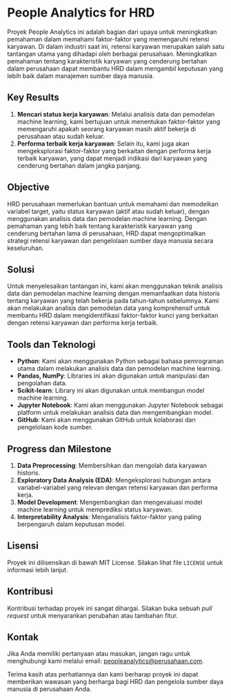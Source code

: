 # People Analytics for HRD

Proyek People Analytics ini adalah bagian dari upaya untuk meningkatkan pemahaman dalam memahami faktor-faktor yang memengaruhi retensi karyawan. Di dalam industri saat ini, retensi karyawan merupakan salah satu tantangan utama yang dihadapi oleh berbagai perusahaan. Meningkatkan pemahaman tentang karakteristik karyawan yang cenderung bertahan dalam perusahaan dapat membantu HRD dalam mengambil keputusan yang lebih baik dalam manajemen sumber daya manusia.

## Key Results

1. **Mencari status kerja karyawan**: Melalui analisis data dan pemodelan machine learning, kami bertujuan untuk menentukan faktor-faktor yang memengaruhi apakah seorang karyawan masih aktif bekerja di perusahaan atau sudah keluar.
2. **Performa terbaik kerja karyawan**: Selain itu, kami juga akan mengeksplorasi faktor-faktor yang berkaitan dengan performa kerja terbaik karyawan, yang dapat menjadi indikasi dari karyawan yang cenderung bertahan dalam jangka panjang.

## Objective

HRD perusahaan memerlukan bantuan untuk memahami dan memodelkan variabel target, yaitu status karyawan (aktif atau sudah keluar), dengan menggunakan analisis data dan pemodelan machine learning. Dengan pemahaman yang lebih baik tentang karakteristik karyawan yang cenderung bertahan lama di perusahaan, HRD dapat mengoptimalkan strategi retensi karyawan dan pengelolaan sumber daya manusia secara keseluruhan.

## Solusi

Untuk menyelesaikan tantangan ini, kami akan menggunakan teknik analisis data dan pemodelan machine learning dengan memanfaatkan data historis tentang karyawan yang telah bekerja pada tahun-tahun sebelumnya. Kami akan melakukan analisis dan pemodelan data yang komprehensif untuk membantu HRD dalam mengidentifikasi faktor-faktor kunci yang berkaitan dengan retensi karyawan dan performa kerja terbaik.

## Tools dan Teknologi

- **Python**: Kami akan menggunakan Python sebagai bahasa pemrograman utama dalam melakukan analisis data dan pemodelan machine learning.
- **Pandas, NumPy**: Libraries ini akan digunakan untuk manipulasi dan pengolahan data.
- **Scikit-learn**: Library ini akan digunakan untuk membangun model machine learning.
- **Jupyter Notebook**: Kami akan menggunakan Jupyter Notebook sebagai platform untuk melakukan analisis data dan mengembangkan model.
- **GitHub**: Kami akan menggunakan GitHub untuk kolaborasi dan pengelolaan kode sumber.

## Progress dan Milestone

1. **Data Preprocessing**: Membersihkan dan mengolah data karyawan historis.
2. **Exploratory Data Analysis (EDA)**: Mengeksplorasi hubungan antara variabel-variabel yang relevan dengan retensi karyawan dan performa kerja.
3. **Model Development**: Mengembangkan dan mengevaluasi model machine learning untuk memprediksi status karyawan.
4. **Interpretability Analysis**: Menganalisis faktor-faktor yang paling berpengaruh dalam keputusan model.

## Lisensi

Proyek ini dilisensikan di bawah MIT License. Silakan lihat file `LICENSE` untuk informasi lebih lanjut.

## Kontribusi

Kontribusi terhadap proyek ini sangat dihargai. Silakan buka sebuah *pull request* untuk menyarankan perubahan atau tambahan fitur.

## Kontak

Jika Anda memiliki pertanyaan atau masukan, jangan ragu untuk menghubungi kami melalui email: peopleanalytics@perusahaan.com.

Terima kasih atas perhatiannya dan kami berharap proyek ini dapat memberikan wawasan yang berharga bagi HRD dan pengelola sumber daya manusia di perusahaan Anda.
